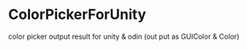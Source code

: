 # ColorPickerForUnity
color picker output result for unity &amp; odin (out put as GUIColor &amp; Color)
